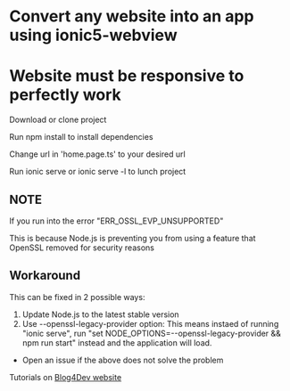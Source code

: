 # Convert any website into an app using ionic5-webview
# Website must be responsive to perfectly work

Download or clone project

Run npm install to install dependencies 

Change url in 'home.page.ts' to your desired url

Run ionic serve or ionic serve -l to lunch project

## NOTE

If you run into the error "ERR_OSSL_EVP_UNSUPPORTED"

This is because Node.js is preventing you from using a feature that OpenSSL removed for security reasons

## Workaround

This can be fixed in 2 possible ways:

1. Update Node.js to the latest stable version
2. Use --openssl-legacy-provider option: This means instaed of running "ionic serve", run "set NODE_OPTIONS=--openssl-legacy-provider && npm run start" instead and the application will load.

- Open an issue if the above does not solve the problem

Tutorials on [Blog4Dev website](https://www.blog4dev.com/convert-website-into-an-app/)

